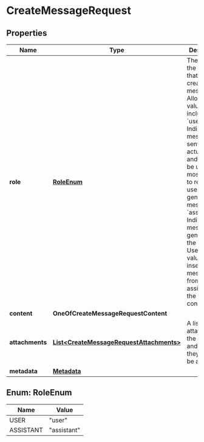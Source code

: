 # CreateMessageRequest

## Properties
Name | Type | Description | Notes
------------ | ------------- | ------------- | -------------
**role** | [**RoleEnum**](#RoleEnum) | The role of the entity that is creating the message. Allowed values include: - &#x60;user&#x60;: Indicates the message is sent by an actual user and should be used in most cases to represent user-generated messages. - &#x60;assistant&#x60;: Indicates the message is generated by the assistant. Use this value to insert messages from the assistant into the conversation.  | 
**content** | **OneOfCreateMessageRequestContent** |  | 
**attachments** | [**List&lt;CreateMessageRequestAttachments&gt;**](CreateMessageRequestAttachments.md) | A list of files attached to the message, and the tools they should be added to. |  [optional]
**metadata** | [**Metadata**](Metadata.md) |  |  [optional]

<a name="RoleEnum"></a>
## Enum: RoleEnum
Name | Value
---- | -----
USER | &quot;user&quot;
ASSISTANT | &quot;assistant&quot;

